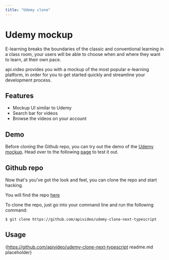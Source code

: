 ```yaml
---
title: "Udemy clone"
---
```


# Udemy mockup

E-learning breaks the boundaries of the classic and conventional learning in a class room, your users will be able to choose when and where they want to learn, at their own pace.

api.video provides you with a mockup of the most popular e-learning platform, in order for you to get started quickly and streamline your development process.

## Features

- Mockup UI similar to Udemy
- Search bar for videos
- Browse the videos on your account

## Demo

Before cloning the Github repo, you can try out the demo of the [Udemy mockup](https://udemy-clone-next-typescript.vercel.app/). Head over to the following [page](https://udemy-clone-next-typescript.vercel.app/) to test it out.

## Github repo

Now that's you've got the look and feel, you can clone the repo and start hacking.

You will find the repo [here](https://github.com/apivideo/udemy-clone-next-typescript)

To clone the repo, just go into your command line and run the following command:

```
$ git clone https://github.com/apivideo/udemy-clone-next-typescript
```

## Usage

{https://github.com/apivideo/udemy-clone-next-typescript readme.md placeholder}